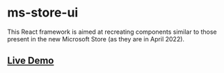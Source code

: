 # ms-store-ui
This React framework is aimed at recreating components similar to those present in the new Microsoft Store (as they are in April 2022).
<a href="https://ms-store-ui.netlify.app"><h2>Live Demo</h2></a>
